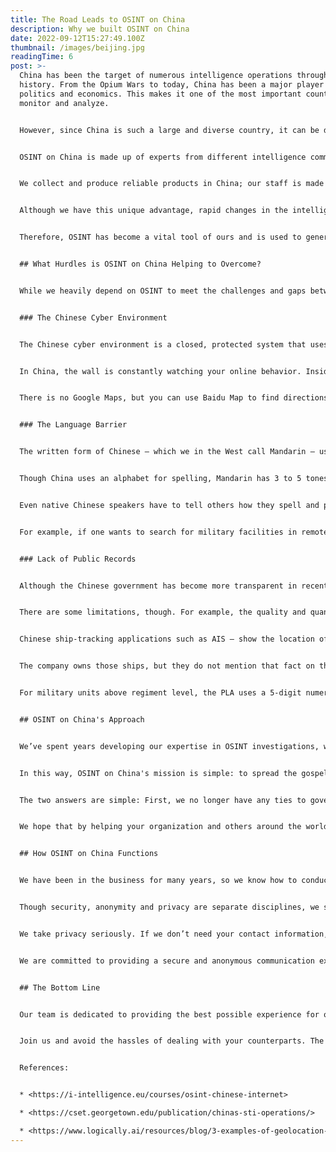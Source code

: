 ```yaml
---
title: The Road Leads to OSINT on China
description: Why we built OSINT on China
date: 2022-09-12T15:27:49.100Z
thumbnail: /images/beijing.jpg
readingTime: 6
post: >-
  China has been the target of numerous intelligence operations throughout
  history. From the Opium Wars to today, China has been a major player in global
  politics and economics. This makes it one of the most important countries to
  monitor and analyze.


  However, since China is such a large and diverse country, it can be difficult to conduct effective operations. Therefore, in order to accomplish this task, we must be able to conduct OSINT on China.


  OSINT on China is made up of experts from different intelligence communities, including [HUMINT](https://usnwc.libguides.com/c.php?g=494120&p=3381553) (human intelligence), [SIGINT](https://www.techtarget.com/whatis/definition/SIGINT-signals-intelligence)(signals intelligence), [CYBINT](https://www.crowdstrike.com/cybersecurity-101/threat-intelligence/)(cyber-based intelligence) and [TECHINT](https://www.redalyc.org/journal/4991/499165584006/html/) (technology-based).


  We collect and produce reliable products in China; our staff is made up of native Mandarin speakers, giving us a deep understanding of the language — and culture.


  Although we have this unique advantage, rapid changes in the intelligence environment — in how information is collected, processed or analyzed — have occurred over the past two decades.


  Therefore, OSINT has become a vital tool of ours and is used to generate solid products for our customers.


  ## What Hurdles is OSINT on China Helping to Overcome?


  While we heavily depend on OSINT to meet the challenges and gaps between the collected information and product, our experience of working in China makes us experts in this field.


  ### The Chinese Cyber Environment


  The Chinese cyber environment is a closed, protected system that uses the [Great Firewall](https://cs.stanford.edu/people/eroberts/cs181/projects/2010-11/FreeExpressionVsSocialCohesion/china_policy.html) to control access. The wall itself is intelligent in nature and continuously evolving; it prevents you from visiting major government or news outlet websites using a VPN.


  In China, the wall is constantly watching your online behavior. Inside that ecosystem are social media like Weibo (Twitter) and ride-sharing apps such as DiDi and Meituan, Taobao or JingDong — the Chinese version of Amazon.


  There is no Google Maps, but you can use Baidu Map to find directions without a street view. You will still have to look at Soguo instead of using Google's website for better results.


  ### The Language Barrier


  The written form of Chinese — which we in the West call Mandarin — uses [logograms](https://asiasociety.org/china-learning-initiatives/chinese-writing). So if, for instance, you want to search “Baidu” instead of “google” on their search engine, then you have to precisely know how to use each character and type it exactly right.


  Though China uses an alphabet for spelling, Mandarin has 3 to 5 tones depending on each syllable. This makes native speakers sound very different from non-native ones and is confusing for learners trying to locate characters by their pronunciation.


  Even native Chinese speakers have to tell others how they spell and pronounce their names.


  For example, if one wants to search for military facilities in remote areas and does not know Mandarin well enough, one might need help finding the names of these places because they are usually named after Han Chinese. A good example would be Korla (in Xinjiang), a major city that is named by its original Uyghur name, which means “Happy Valley.”


  ### Lack of Public Records


  Although the Chinese government has become more transparent in recent years and now puts lots of documents online — government contracts and court records among them — you still don't read it wrong.


  There are some limitations, though. For example, the quality and quantity of information gathered from [OSINT sources](https://www.recordedfuture.com/open-source-intelligence-definition) in China do not meet Western standards for conducting investigations. 


  Chinese ship-tracking applications such as AIS — show the location of a vessel by using radio signals or satellite transmission to connect with its transponder. Still, compared to western countries, the quantity and quality will not meet the same standard.


  The company owns those ships, but they do not mention that fact on their website. Furthermore, they would also note to passengers during booking if the route being taken by those particular ships is temporary or of short duration.


  For military units above regiment level, the PLA uses a 5-digit numerical code in every public record. The only way to get these codes is by looking at either your database (which should update regularly) or local newspapers and websites — and putting the puzzles together from there.


  ## OSINT on China's Approach


  We’ve spent years developing our expertise in OSINT investigations, whether through experience, databases or our network inside China.


  In this way, OSINT on China's mission is simple: to spread the gospel of open-source intelligence by sharing our knowledge and expertise with others.


  The two answers are simple: First, we no longer have any ties to government establishments. Second, and most importantly — China is clearly a growing threat not only in its neighboring countries but also to the region and even the world under Xi Jinping’s rule.


  We hope that by helping your organization and others around the world, we will be able to deal with some of China's challenges.


  ## How OSINT on China Functions


  We have been in the business for many years, so we know how to conduct ourselves ethically. Nevertheless, we choose not to disclose our identities because (1) doing so would put us and our families at risk, and (2) it would also jeopardize you, your organization — and maybe even society as a whole.


  Though security, anonymity and privacy are separate disciplines, we strive to meet these three goals by ensuring anonymous communication while simultaneously creating the best-secured protocol.


  We take privacy seriously. If we don’t need your contact information, or to know who you are, then there is no reason for us to ask. We will respect your wishes and protect the confidentiality of any information that you share with our company.


  We are committed to providing a secure and anonymous communication experience. We will do everything in our power to ensure that the data you provide to us, including your contact information, is kept completely confidential.


  ## The Bottom Line


  Our team is dedicated to providing the best possible experience for our customers. We are committed to maintaining an excellent track record of customer support and technical support, as well as providing a secure, anonymous communication experience.


  Join us and avoid the hassles of dealing with your counterparts. The first-hand secret sauce is here waiting for you!


  References:


  * <https://i-intelligence.eu/courses/osint-chinese-internet>

  * <https://cset.georgetown.edu/publication/chinas-sti-operations/>

  * <https://www.logically.ai/resources/blog/3-examples-of-geolocation-techniques-vs-chinese-operation>
---
```

